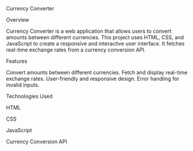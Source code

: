 Currency Converter

Overview

Currency Converter is a web application that allows users to convert amounts between different currencies. This project uses HTML, CSS, and JavaScript to create a responsive and interactive user interface. It fetches real-time exchange rates from a currency conversion API.

Features

Convert amounts between different currencies.
Fetch and display real-time exchange rates.
User-friendly and responsive design.
Error handling for invalid inputs.

Technologies Used

HTML

CSS

JavaScript

Currency Conversion API 
